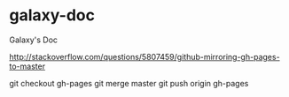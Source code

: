 galaxy-doc
==========

Galaxy's Doc

http://stackoverflow.com/questions/5807459/github-mirroring-gh-pages-to-master

git checkout gh-pages
git merge master
git push origin gh-pages
